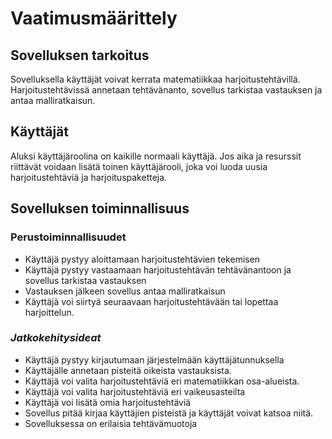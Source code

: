 # **Vaatimusmäärittely**

## **Sovelluksen tarkoitus**
Sovelluksella käyttäjät voivat kerrata matematiikkaa harjoitustehtävillä. 
Harjoitustehtävissä annetaan tehtävänanto, sovellus tarkistaa vastauksen ja antaa malliratkaisun.

## **Käyttäjät**
Aluksi käyttäjäroolina on kaikille normaali käyttäjä. Jos aika ja resurssit riittävät voidaan lisätä toinen käyttäjärooli, 
joka voi luoda uusia harjoitustehtäviä ja harjoituspaketteja.

## **Sovelluksen toiminnallisuus**

### **Perustoiminnallisuudet**
* Käyttäjä pystyy aloittamaan harjoitustehtävien tekemisen
* Käyttäjä pystyy vastaamaan harjoitustehtävän tehtävänantoon ja sovellus tarkistaa vastauksen
* Vastauksen jälkeen sovellus antaa malliratkaisun
* Käyttäjä voi siirtyä seuraavaan harjoitustehtävään tai lopettaa harjoittelun.

### *Jatkokehitysideat*
* Käyttäjä pystyy kirjautumaan järjestelmään käyttäjätunnuksella
* Käyttäjälle annetaan pisteitä oikeista vastauksista.
* Käyttäjä voi valita harjoitustehtäviä eri matematiikkan osa-alueista.
* Käyttäjä voi valita harjoitustehtäviä eri vaikeusasteilta
* Käyttäjä voi lisätä omia harjoitustehtäviä
* Sovellus pitää kirjaa käyttäjien pisteistä ja käyttäjät voivat katsoa niitä.
* Sovelluksessa on erilaisia tehtävämuotoja
